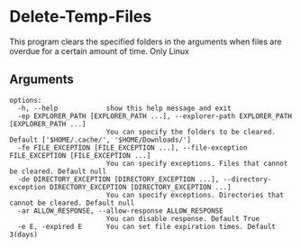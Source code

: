 # Delete-Temp-Files
This program clears the specified folders in the arguments when files are overdue for a certain amount of time. Only Linux
## Arguments
```
options:
  -h, --help            show this help message and exit
  -ep EXPLORER_PATH [EXPLORER_PATH ...], --explorer-path EXPLORER_PATH [EXPLORER_PATH ...]
                        You can specify the folders to be cleared. Default ['$HOME/.cache/', '$HOME/Downloads/']
  -fe FILE_EXCEPTION [FILE_EXCEPTION ...], --file-exception FILE_EXCEPTION [FILE_EXCEPTION ...]
                        You can specify exceptions. Files that cannot be cleared. Default null
  -de DIRECTORY_EXCEPTION [DIRECTORY_EXCEPTION ...], --directory-exception DIRECTORY_EXCEPTION [DIRECTORY_EXCEPTION ...]
                        You can specify exceptions. Directories that cannot be cleared. Default null
  -ar ALLOW_RESPONSE, --allow-response ALLOW_RESPONSE
                        You can disable response. Default True
  -e E, -expired E      You can set file expiration times. Default 3(days)
```
